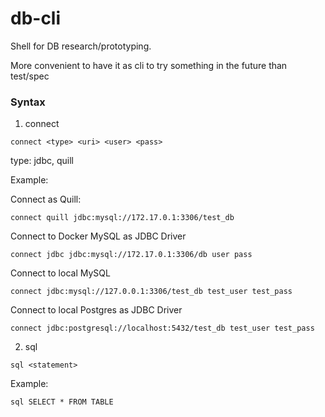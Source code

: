 # db-cli

Shell for DB research/prototyping. 

More convenient to have it as cli to try something in the future than test/spec

### Syntax

1. connect
```
connect <type> <uri> <user> <pass>
```
type: jdbc, quill

Example:

Connect as Quill:
```
connect quill jdbc:mysql://172.17.0.1:3306/test_db
```

Connect to Docker MySQL as JDBC Driver
```
connect jdbc jdbc:mysql://172.17.0.1:3306/db user pass
```

Connect to local MySQL
```
connect jdbc:mysql://127.0.0.1:3306/test_db test_user test_pass
```

Connect to local Postgres as JDBC Driver
```
connect jdbc:postgresql://localhost:5432/test_db test_user test_pass
```

2. sql

```
sql <statement>
```

Example:
```
sql SELECT * FROM TABLE
```